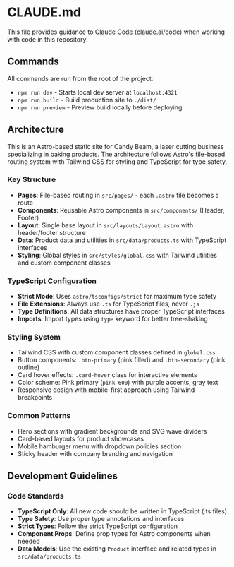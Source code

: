 # CLAUDE.md

This file provides guidance to Claude Code (claude.ai/code) when working with code in this repository.

## Commands

All commands are run from the root of the project:

- `npm run dev` - Starts local dev server at `localhost:4321`
- `npm run build` - Build production site to `./dist/`
- `npm run preview` - Preview build locally before deploying

## Architecture

This is an Astro-based static site for Candy Beam, a laser cutting business specializing in baking products. The architecture follows Astro's file-based routing system with Tailwind CSS for styling and TypeScript for type safety.

### Key Structure
- **Pages**: File-based routing in `src/pages/` - each `.astro` file becomes a route
- **Components**: Reusable Astro components in `src/components/` (Header, Footer)
- **Layout**: Single base layout in `src/layouts/Layout.astro` with header/footer structure
- **Data**: Product data and utilities in `src/data/products.ts` with TypeScript interfaces
- **Styling**: Global styles in `src/styles/global.css` with Tailwind utilities and custom component classes

### TypeScript Configuration
- **Strict Mode**: Uses `astro/tsconfigs/strict` for maximum type safety
- **File Extensions**: Always use `.ts` for TypeScript files, never `.js`
- **Type Definitions**: All data structures have proper TypeScript interfaces
- **Imports**: Import types using `type` keyword for better tree-shaking

### Styling System
- Tailwind CSS with custom component classes defined in `global.css`
- Button components: `.btn-primary` (pink filled) and `.btn-secondary` (pink outline)
- Card hover effects: `.card-hover` class for interactive elements
- Color scheme: Pink primary (`pink-600`) with purple accents, gray text
- Responsive design with mobile-first approach using Tailwind breakpoints

### Common Patterns
- Hero sections with gradient backgrounds and SVG wave dividers
- Card-based layouts for product showcases
- Mobile hamburger menu with dropdown policies section
- Sticky header with company branding and navigation

## Development Guidelines

### Code Standards
- **TypeScript Only**: All new code should be written in TypeScript (.ts files)
- **Type Safety**: Use proper type annotations and interfaces
- **Strict Types**: Follow the strict TypeScript configuration
- **Component Props**: Define prop types for Astro components when needed
- **Data Models**: Use the existing `Product` interface and related types in `src/data/products.ts`